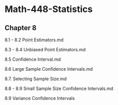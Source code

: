 # Math-448-Statistics

## Chapter 8

8.1 - 8.2 Point Estimators.md

8.3 - 8.4 Unbiased Point Estimators.md

8.5 Confidence Interval.md

8.6 Large Sample Confidence Intervals.md

8.7. Selecting Sample Size.md

8.8 - 8.9 Small Sample Size Confidence Intervals.md

8.9 Variance Confidence Intervals
